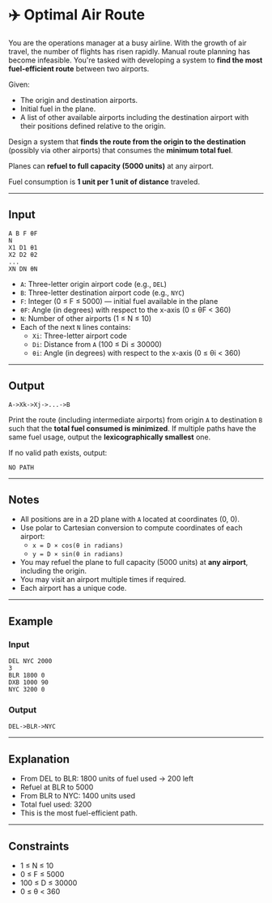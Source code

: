 
# ✈️ Optimal Air Route

You are the operations manager at a busy airline. With the growth of air travel, the number of flights has risen rapidly. Manual route planning has become infeasible. You're tasked with developing a system to **find the most fuel-efficient route** between two airports.

Given:
- The origin and destination airports.
- Initial fuel in the plane.
- A list of other available airports including the destination airport with their positions defined relative to the origin.

Design a system that **finds the route from the origin to the destination** (possibly via other airports) that consumes the **minimum total fuel**. 

Planes can **refuel to full capacity (5000 units)** at any airport.

Fuel consumption is **1 unit per 1 unit of distance** traveled.

---

## Input

```
A B F θF 
N  
X1 D1 θ1  
X2 D2 θ2  
...  
XN DN θN
```

- `A`: Three-letter origin airport code (e.g., `DEL`)
- `B`: Three-letter destination airport code (e.g., `NYC`)
- `F`: Integer (0 ≤ F ≤ 5000) — initial fuel available in the plane
- `θF`: Angle (in degrees) with respect to the x-axis (0 ≤ θF < 360)
- `N`: Number of other airports (1 ≤ N ≤ 10)
- Each of the next `N` lines contains:
  - `Xi`: Three-letter airport code
  - `Di`: Distance from `A` (100 ≤ Di ≤ 30000)
  - `θi`: Angle (in degrees) with respect to the x-axis (0 ≤ θi < 360)

---

## Output

```
A->Xk->Xj->...->B
```

Print the route (including intermediate airports) from origin `A` to destination `B` such that the **total fuel consumed is minimized**. If multiple paths have the same fuel usage, output the **lexicographically smallest** one.

If no valid path exists, output:
```
NO PATH
```

---

## Notes

- All positions are in a 2D plane with `A` located at coordinates (0, 0).  
- Use polar to Cartesian conversion to compute coordinates of each airport:
  - `x = D × cos(θ in radians)`
  - `y = D × sin(θ in radians)`
- You may refuel the plane to full capacity (5000 units) at **any airport**, including the origin.
- You may visit an airport multiple times if required.
- Each airport has a unique code.

---

## Example

### Input
```
DEL NYC 2000  
3  
BLR 1800 0  
DXB 1000 90  
NYC 3200 0
```

### Output
```
DEL->BLR->NYC
```

---

## Explanation

- From DEL to BLR: 1800 units of fuel used → 200 left  
- Refuel at BLR to 5000  
- From BLR to NYC: 1400 units used  
- Total fuel used: 3200  
- This is the most fuel-efficient path.

---

## Constraints

- 1 ≤ N ≤ 10  
- 0 ≤ F ≤ 5000  
- 100 ≤ D ≤ 30000  
- 0 ≤ θ < 360  
